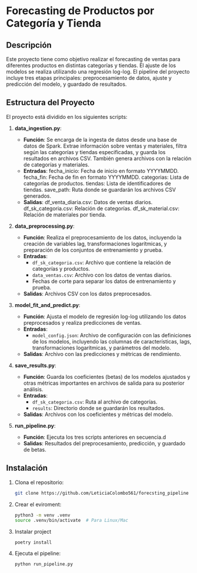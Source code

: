 # Forecasting de Productos por Categoría y Tienda

## Descripción

Este proyecto tiene como objetivo realizar el forecasting de ventas para diferentes productos en distintas categorías y tiendas. El ajuste de los modelos se realiza utilizando una regresión log-log. El pipeline del proyecto incluye tres etapas principales: preprocesamiento de datos, ajuste y predicción del modelo, y guardado de resultados.

## Estructura del Proyecto

El proyecto está dividido en los siguientes scripts:

1. **data_ingestion.py**:

   - **Función**: Se encarga de la ingesta de datos desde una base de datos de Spark. Extrae información sobre ventas y materiales, filtra según las categorías y tiendas especificadas, y guarda los resultados en archivos CSV. También genera archivos con la relación de categorías y materiales.
   - **Entradas**:
     fecha_inicio: Fecha de inicio en formato YYYYMMDD.
     fecha_fin: Fecha de fin en formato YYYYMMDD.
     categorias: Lista de categorías de productos.
     tiendas: Lista de identificadores de tiendas.
     save_path: Ruta donde se guardarán los archivos CSV generados.
   - **Salidas**:
     df_venta_diaria.csv: Datos de ventas diarios.
     df_sk_categoria.csv: Relación de categorías.
     df_sk_material.csv: Relación de materiales por tienda.

2. **data_preprocessing.py**:

   - **Función**: Realiza el preprocesamiento de los datos, incluyendo la creación de variables lag, transformaciones logarítmicas, y preparación de los conjuntos de entrenamiento y prueba.
   - **Entradas**:
     - `df_sk_categoria.csv`: Archivo que contiene la relación de categorías y productos.
     - `data_ventas.csv`: Archivo con los datos de ventas diarios.
     - Fechas de corte para separar los datos de entrenamiento y prueba.
   - **Salidas**: Archivos CSV con los datos preprocesados.

3. **model_fit_and_predict.py**:

   - **Función**: Ajusta el modelo de regresión log-log utilizando los datos preprocesados y realiza predicciones de ventas.
   - **Entradas**:
     - `model_config.json`: Archivo de configuración con las definiciones de los modelos, incluyendo las columnas de características, lags, transformaciones logarítmicas, y parámetros del modelo.
   - **Salidas**: Archivo con las predicciones y métricas de rendimiento.

4. **save_results.py**:

   - **Función**: Guarda los coeficientes (betas) de los modelos ajustados y otras métricas importantes en archivos de salida para su posterior análisis.
   - **Entradas**:
     - `df_sk_categoria.csv`: Ruta al archivo de categorías.
     - `results`: Directorio donde se guardarán los resultados.
   - **Salidas**: Archivos con los coeficientes y métricas del modelo.

5. **run_pipeline.py**:
   - **Función**: Ejecuta los tres scripts anteriores en secuencia.d
   - **Salidas**: Resultados del preprocesamiento, predicción, y guardado de betas.

## Instalación

1. Clona el repositorio:

   ```bash
   git clone https://github.com/LeticiaColombo561/forecsting_pipeline

   ```

2. Crear el eviroment:
   ```bash
   python3 -m venv .venv
   source .venv/bin/activate  # Para Linux/Mac
   ```
3. Instalar project
   ```
   poetry install
   ```
4. Ejecuta el pipeline:
   ```bash
   python run_pipeline.py
   ```
